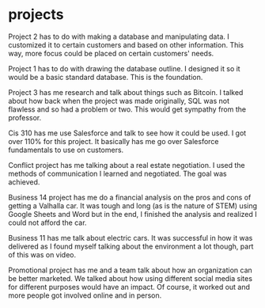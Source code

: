 # projects
Project 2 has to do with making a database and manipulating data. I customized it to certain customers and based on other information. This way, more focus could be placed on certain customers' needs.

Project 1 has to do with drawing the database outline. I designed it so it would be a basic standard database. This is the foundation.

Project 3 has me research and talk about things such as Bitcoin. I talked about how back when the project was made originally, SQL was not flawless and so had a problem or two. This would get sympathy from the professor.

Cis 310 has me use Salesforce and talk to see how it could be used. I got over 110% for this project. It basically has me go over Salesforce fundamentals to use on customers.

Conflict project has me talking about a real estate negotiation. I used the methods of communication I learned and negotiated. The goal was achieved.

Business 14 project has me do a financial analysis on the pros and cons of getting a Valhalla car. It was tough and long (as is the nature of STEM) using Google Sheets and Word but in the end, I finished the analysis and realized I could not afford the car.

Business 11 has me talk about electric cars. It was successful in how it was delivered as I found myself talking about the environment a lot though, part of this was on video.

Promotional project has me and a team talk about how an organization can be better marketed. We talked about how using different social media sites for different purposes would have an impact. Of course, it worked out and more people got involved online and in person.
